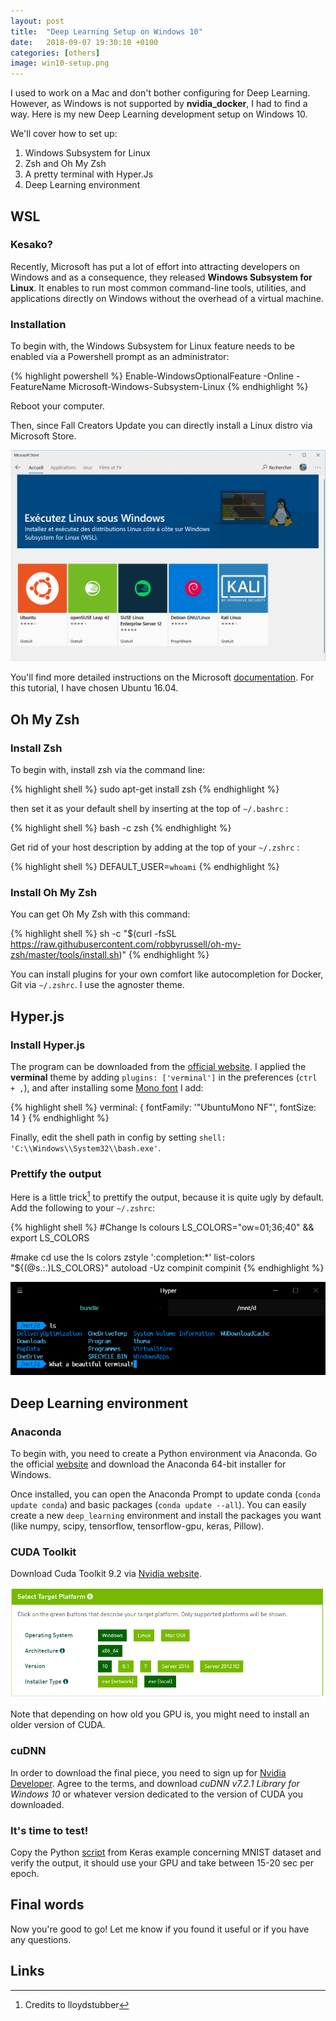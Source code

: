 ```yaml
---
layout: post
title:  "Deep Learning Setup on Windows 10"
date:   2018-09-07 19:30:10 +0100
categories: [others]
image: win10-setup.png
---
```


I used to work on a Mac and don't bother configuring for Deep Learning. However, as Windows is not supported by **nvidia_docker**, I had to find a way.
Here is my new Deep Learning development setup on Windows 10.

We'll cover how to set up:

1. Windows Subsystem for Linux
2. Zsh and Oh My Zsh
3. A pretty terminal with Hyper.Js
4. Deep Learning environment

## WSL

### Kesako?

Recently, Microsoft has put a lot of effort into attracting developers on Windows and as a consequence, they released **Windows Subsystem for Linux**. It enables to run most common command-line tools, utilities, and applications directly on Windows without the overhead of a virtual machine.

### Installation

To begin with, the Windows Subsystem for Linux feature needs to be enabled via a Powershell prompt as an administrator:

{% highlight powershell %}
Enable-WindowsOptionalFeature -Online -FeatureName Microsoft-Windows-Subsystem-Linux
{% endhighlight %}

Reboot your computer.

Then, since Fall Creators Update you can directly install a Linux distro via Microsoft Store.

![WSL on Store](/static/img/win10-setup/wsl.png "WSL on Store")

You'll find more detailed instructions on the Microsoft [documentation](https://docs.microsoft.com/fr-fr/windows/wsl/install-win10). For this tutorial, I have chosen Ubuntu 16.04.


## Oh My Zsh

### Install Zsh

To begin with, install zsh via the command line:

{% highlight shell %}
sudo apt-get install zsh
{% endhighlight %}

then set it as your default shell by inserting at the top of `~/.bashrc` :

{% highlight shell %}
bash -c zsh
{% endhighlight %}

Get rid of your host description by adding at the top of your `~/.zshrc` :

{% highlight shell %}
DEFAULT_USER=`whoami`
{% endhighlight %}

### Install Oh My Zsh

You can get Oh My Zsh with this command:

{% highlight shell %}
sh -c "$(curl -fsSL https://raw.githubusercontent.com/robbyrussell/oh-my-zsh/master/tools/install.sh)"
{% endhighlight %}

You can install plugins for your own comfort like autocompletion for Docker, Git via `~/.zshrc`. I use the agnoster theme.

## Hyper.js

### Install Hyper.js

The program can be downloaded from the [official website](https://hyper.is/).
I applied the **verminal** theme by adding `plugins: ['verminal']` in the preferences (`ctrl + ,`),
and after installing some [Mono font](https://fonts.google.com/specimen/Ubuntu+Mono) I add:

{% highlight shell %}
verminal: {
  fontFamily: '"UbuntuMono NF"',
  fontSize: 14
}
{% endhighlight %}

Finally, edit the shell path in config by setting `shell: 'C:\\Windows\\System32\\bash.exe'`.

### Prettify the output

Here is a little trick[^1] to prettify the output, because it is quite ugly by default.
Add the following to your `~/.zshrc`:

{% highlight shell %}
#Change ls colours
LS_COLORS="ow=01;36;40" && export LS_COLORS

#make cd use the ls colors
zstyle ':completion:*' list-colors "${(@s.:.)LS_COLORS}"
autoload -Uz compinit
compinit
{% endhighlight %}

![Pretty Terminal](/static/img/win10-setup/terminal.png "Pretty Terminal")

## Deep Learning environment

### Anaconda
To begin with, you need to create a Python environment via Anaconda.
Go the official [website]((https://www.anaconda.com/download/)) and download the Anaconda 64-bit installer for Windows.

Once installed, you can open the Anaconda Prompt to update conda (`conda update conda`) and basic packages (`conda update --all`). You can easily create a new `deep_learning` environment and install the packages you want (like numpy, scipy, tensorflow, tensorflow-gpu, keras, Pillow).

### CUDA Toolkit
Download Cuda Toolkit 9.2 via [Nvidia website](https://developer.nvidia.com/cuda-toolkit).

![Download CUDA](/static/img/win10-setup/cuda.png "Download CUDA")

Note that depending on how old you GPU is, you might need to install an older version of CUDA.

### cuDNN
In order to download the final piece, you need to sign up for [Nvidia Developer](https://developer.nvidia.com/rdp/cudnn-download). Agree to the terms, and download *cuDNN v7.2.1 Library for Windows 10* or whatever version dedicated to the version of CUDA you downloaded.

### It's time to test!

Copy the Python [script](https://github.com/keras-team/keras/blob/master/examples/mnist_cnn.py) from Keras example concerning MNIST dataset and verify the output, it should use your GPU and take between 15-20 sec per epoch.

## Final words

Now you're good to go!
Let me know if you found it useful or if you have any questions.

## Links
[^1]: Credits to lloydstubber